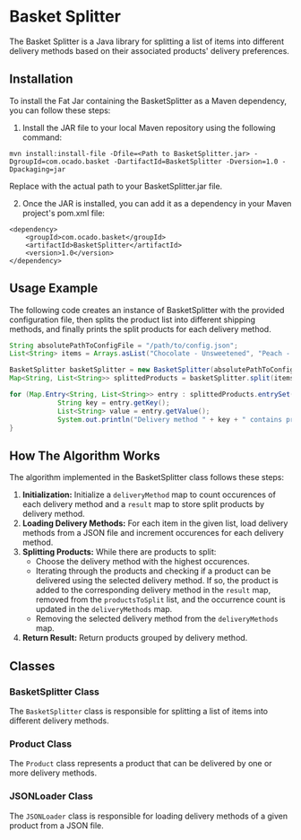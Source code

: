 # Basket Splitter

The Basket Splitter is a Java library for splitting a list of items into different delivery methods based on their associated products' delivery preferences.

## Installation

To install the Fat Jar containing the BasketSplitter as a Maven dependency, you can follow these steps:

1. Install the JAR file to your local Maven repository using the following command:
```
mvn install:install-file -Dfile=<Path to BasketSplitter.jar> -DgroupId=com.ocado.basket -DartifactId=BasketSplitter -Dversion=1.0 -Dpackaging=jar
```
Replace <Path to BasketSplitter.jar> with the actual path to your BasketSplitter.jar file.

2. Once the JAR is installed, you can add it as a dependency in your Maven project's pom.xml file:
```
<dependency>
    <groupId>com.ocado.basket</groupId>
    <artifactId>BasketSplitter</artifactId>
    <version>1.0</version>
</dependency>
```

## Usage Example

The following code creates an instance of BasketSplitter with the provided configuration file, then splits the product list into different shipping methods, and finally prints the split products for each delivery method.
```java
String absolutePathToConfigFile = "/path/to/config.json";
List<String> items = Arrays.asList("Chocolate - Unsweetened", "Peach - Fresh", "Sauce - Salsa", "Bread - Petit Baguette");

BasketSplitter basketSplitter = new BasketSplitter(absolutePathToConfigFile);
Map<String, List<String>> splittedProducts = basketSplitter.split(items);

for (Map.Entry<String, List<String>> entry : splittedProducts.entrySet()) {
            String key = entry.getKey();
            List<String> value = entry.getValue();
            System.out.println("Delivery method " + key + " contains products: " + value);
}
```

## How The Algorithm Works

The algorithm implemented in the BasketSplitter class follows these steps:
1. **Initialization:** Initialize a `deliveryMethod` map to count occurences of each delivery method and a `result` map to store split products by delivery method.
2. **Loading Delivery Methods:** For each item in the given list, load delivery methods from a JSON file and increment occurences for each delivery method.
3. **Splitting Products:** While there are products to split:
   * Choose the delivery method with the highest occurences.
   * Iterating through the products and checking if a product can be delivered using the selected delivery method. If so, the product is added to the corresponding delivery method in the `result` map, removed from the `productsToSplit` list, and the occurrence count is updated in the `deliveryMethods` map.
   * Removing the selected delivery method from the `deliveryMethods` map.
4. **Return Result:** Return products grouped by delivery method.

## Classes
### BasketSplitter Class

The `BasketSplitter` class is responsible for splitting a list of items into different delivery methods.

### Product Class

The `Product` class represents a product that can be delivered by one or more delivery methods.

### JSONLoader Class

The `JSONLoader` class is responsible for loading delivery methods of a given product from a JSON file.

